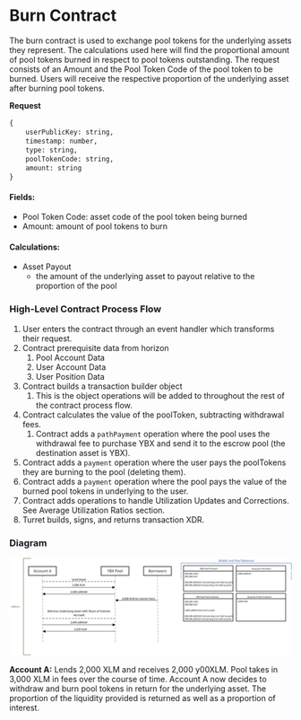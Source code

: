 # Burn Contract

The burn contract is used to exchange pool tokens for the underlying assets they represent. The calculations used here will find the proportional amount of pool tokens burned in respect to pool tokens outstanding. The request consists of an Amount and the Pool Token Code of the pool token to be burned. Users will receive the respective proportion of the underlying asset after burning pool tokens.

**Request**

```
{
    userPublicKey: string,
    timestamp: number,
    type: string,
    poolTokenCode: string,
    amount: string
}
```

#### Fields:

- Pool Token Code: asset code of the pool token being burned
- Amount: amount of pool tokens to burn

#### Calculations:

- Asset Payout
  - the amount of the underlying asset to payout relative to the proportion of the pool

###

### High-Level Contract Process Flow

1. User enters the contract through an event handler which transforms their request.
2. Contract prerequisite data from horizon
   1. Pool Account Data
   2. User Account Data
   3. User Position Data
3. Contract builds a transaction builder object
   1. This is the object operations will be added to throughout the rest of the contract process flow.
4. Contract calculates the value of the poolToken, subtracting withdrawal fees.
   1. Contract adds a `pathPayment` operation where the pool uses the withdrawal fee to purchase YBX and send it to the escrow pool (the destination asset is YBX).
5. Contract adds a `payment` operation where the user pays the poolTokens they are burning to the pool (deleting them).
6. Contract adds a `payment` operation where the pool pays the value of the burned pool tokens in underlying to the user.
7. Contract adds operations to handle Utilization Updates and Corrections. See Average Utilization Ratios section.
8. Turret builds, signs, and returns transaction XDR.

### Diagram

![Diagram may be out of daye](<../../.gitbook/assets/image (26).png>)

**Account A:** Lends 2,000 XLM and receives 2,000 y00XLM. Pool takes in 3,000 XLM in fees over the course of time. Account A now decides to withdraw and burn pool tokens in return for the underlying asset. The proportion of the liquidity provided is returned as well as a proportion of interest.
